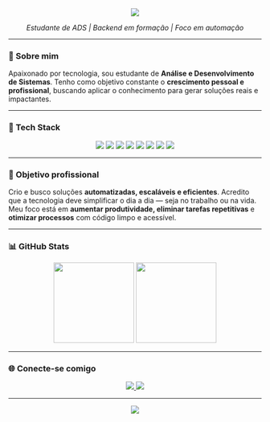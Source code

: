 <!-- Banner de boas-vindas personalizado -->
<div align="center">
  <img src="https://capsule-render.vercel.app/api?type=waving&color=0:5B86E5,100:36D1DC&height=130&section=header&text=Bem-vindo%20ao%20meu%20GitHub!&fontColor=ffffff&fontSize=30&animation=twinkling"/>
</div>

<p align="center">
  <i>Estudante de ADS | Backend em formação | Foco em automação</i>
</p>

---

### 🧠 Sobre mim

Apaixonado por tecnologia, sou estudante de **Análise e Desenvolvimento de Sistemas**. Tenho como objetivo constante o **crescimento pessoal e profissional**, buscando aplicar o conhecimento para gerar soluções reais e impactantes.

---

### 🚀 Tech Stack

<div align="center">

<!-- Linguagens -->
<img src="https://img.shields.io/badge/Python-3674A3?style=for-the-badge&logo=python&logoColor=white"/>
<img src="https://img.shields.io/badge/JavaScript-F7DF1E?style=for-the-badge&logo=javascript&logoColor=black"/>
<img src="https://img.shields.io/badge/Java-ED8B00?style=for-the-badge&logo=java&logoColor=white"/>
<img src="https://img.shields.io/badge/SQL-4479A1?style=for-the-badge&logo=postgresql&logoColor=white"/>

<!-- Web -->
<img src="https://img.shields.io/badge/HTML5-E34F26?style=for-the-badge&logo=html5&logoColor=white"/>
<img src="https://img.shields.io/badge/CSS3-1572B6?style=for-the-badge&logo=css3&logoColor=white"/>

<!-- Cloud -->
<img src="https://img.shields.io/badge/AWS-232F3E?style=for-the-badge&logo=amazonaws&logoColor=white"/>
<img src="https://img.shields.io/badge/Google%20Cloud-4285F4?style=for-the-badge&logo=googlecloud&logoColor=white"/>

</div>

---

### 💼 Objetivo profissional

Crio e busco soluções **automatizadas, escaláveis e eficientes**. Acredito que a tecnologia deve simplificar o dia a dia — seja no trabalho ou na vida.  
Meu foco está em **aumentar produtividade, eliminar tarefas repetitivas** e **otimizar processos** com código limpo e acessível.

---

### 📊 GitHub Stats

<div align="center">
  <img height="160px" src="https://github-readme-stats.vercel.app/api?username=JadsonART&show_icons=true&theme=radical&hide_border=true&border_radius=15"/>
  <img height="160px" src="https://github-readme-stats.vercel.app/api/top-langs/?username=JadsonART&layout=compact&theme=radical&hide_border=true&border_radius=15"/>
</div>

---

### 🌐 Conecte-se comigo

<p align="center">
  <a href="https://www.linkedin.com/in/jadson-rodrigues-3a7a8827b" target="_blank">
    <img src="https://img.shields.io/badge/LinkedIn-0A66C2?style=for-the-badge&logo=linkedin&logoColor=white"/>
  </a>
  <a href="mailto:jadson408rodrigues@gmail.com">
    <img src="https://img.shields.io/badge/Gmail-D14836?style=for-the-badge&logo=gmail&logoColor=white"/>
  </a>
</p>

---

<!-- Rodapé com o mesmo estilo do cabeçalho -->
<div align="center">
  <img src="https://capsule-render.vercel.app/api?type=waving&color=0:5B86E5,100:36D1DC&height=100&section=footer"/>
</div>
